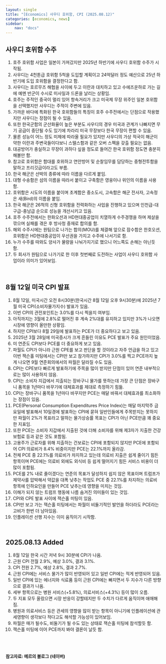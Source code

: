 ```yaml
---
layout: single
title: "[Economics] 사우디 호위함, CPI (2025.08.12)"
categories: [economics, news]
sidebar:
    nav: "docs"
---
```


## 사우디 호위함 수주
1. 호주 호위함 사업은 일본이 가져갔지만 2025년 하반기에 사우디 호위함 수주가 시작됨.
1. 사우디는 4천톤급 호위함 5척을 도입할 계획이고 24억달러 정도 예산으로 25년 하반기에 도입 호위함을 결정한다고 함.
1. 사우디는 호르무즈 해협을 사이에 두고 이란과 대치하고 있고 수에즈운하로 가는 길에 예멘 반군이 수시로 미사일과 드론을 날리는 상황임.
1. 호주는 주적인 중국이 멀리 있어 항속거리가 크고 미국제 무장 위주인 일본 호위함을 선택했지만 사우디는 주적이 주변에 있음.
1. 가까운 바다에 특화된 한국 호위함들의 특징이 호주 수주전에서는 단점으로 작용했지만 사우디는 장점이 될 수 있음.
1. 또한 한국군함의 군산화율이 높은 부분도 사우디의 경우 미국과 관계가 나빠지면 무기 공급이 중단될 수도 있기에 차라리 미국 무장보다 한국 무장이 편할 수 있음.
1. 물론 성능이 어느 정도 미제에 따라올 필요가 있지만 사우디의 가상 적국이 해군이 약한 이란과 주변국들이다보니 스텔스함과 같은 오버 스펙을 갖출 필요는 없음.
1. 대공방어가 충실하고 무장이 과하다 싶을 정도로 들어간 한국 호위함 정도면 충분히 해볼만 함.
1. 참고로 호위함은 함대를 호위하고 연안방어 및 순찰임무를 담당하는 중형전투함을 말하고 프리깃급이라고도 부름.
1. 한국 해군은 선박의 종류에 따라 이름을 다르게 붙임.
1. 대형 수송함은 섬의 이름을 따라서 붙이고 구축함은 영웅이나 위인의 이름을 사용함.
1. 호위함은 시도의 이름을 붙이며 초계함은 중소도시, 고속함은 해군 전사자, 고속정은 새(Bird)의 이름을 붙임.
1. 한국 해군은 26척의 신형 호위함을 전력화하는 사업을 진행하고 있으며 인천급-대구급-충남급 순으로 성능을 개선시키고 있음.
1. 호주 수주전에서는 한화오션과 HD현대중공업이 치열하게 수주경쟁을 하며 제살을 깎으며 실패를 겪은 후 방사청 중재로 합의를 함.
1. 해외 수주시에는 원팀으로 나가는 합의(MOU)를 체결해 앞으로 잠수함은 한호오션, 호위함은 HD현대중공업이 우선권을 가지고 수주에 나서기로 함.
1. 누가 수주를 따와도 양사가 물량을 나눠가지기로 했으니 어느쪽도 손해는 아닌듯 함.
1. 두 회사가 원팀으로 나가기로 한 이후 첫번째로 도전하는 사업이 사우디 호위함 사업이라 의미가 있어보임.

<br/>

## 8월 12일 미국 CPI 발표
1. 8월 12일, 미국시간 오전 8시30분(한국시간 8월 12일 오후 9시30분)에 2025년 7월 미국 CPI(소비자물가지수) 발표가 있음.
1. 이번 CPI의 관전포인트는 3.0%를 다시 찍을지 여부임.
1. 아직까지는 3월에 2.8%로 떨어진 후 계속 2%대를 유지하고 있지만 3%가 나오면 시장에 영향이 올만한 상황임.
1. 하지만 CPI보다 8월 29일에 발표하는 PCE가 더 중요하다고 보고 있음.
1. 2025년 3월 28일에 미국증시가 크게 흔들린 이유도 PCE 발표가 주요 원인이었음.
1. 미 연준도 CPI보다 PCE를 더 중요하게 보고 있음.
1. 파월도 CPI가 아니라 근원 CPE를 보고 판단을 할 것이라고 자주 언급을 하고 있고 이번 잭슨홀 미팅에서는 CPI만 보고 참가하지만 CPI가 3.0%를 찍고 PCE까지 높게 나오면 9월 연준회의에서의 파월은 달라질 수도 있음.
1. CPI는 CPE보다 빠르게 발표하기에 주목을 많이 받지만 단점이 있어 연준 내부적으로는 많이 사용하지 않음.
1. CPI는 소비자 지갑에서 지출되는 장바구니 물가를 뜻하는데 가장 큰 단점은 장바구니 품목을 1년마다 바꾸기에 대체효과를 제대로 측정하기 힘듦.
1. CPI는 장바구니 품목을 1년마다 바꾸지만 PCE는 매달 바꿔서 대체효과를 최소화하는 장점이 있음.
1. PCE(Personal Consumption Expenditures Price Index)는 매달 마지막주 금요일에 발표해서 10일경에 발표하는 CPI에 묻혀 일반인들에게 주목받지는 못하지만 파월이 2%가 목표라고 말하는 물가상승률 목표는 CPI가 아닌 PCE만큼 꽤 중요한 지표임.
1. 또한 PCE는 소비자 지갑에서 지출된 것에 더해 소비자를 위해 제3자가 지출한 건강보험료 등과 같은 것도 포함됨.
1. 고용주가 근로자를 위해 지출하는 건보료는 CPI에 포함되지 않지만 PCE에 포함되어 CPI 의료비가 8.4% 비중이지만 PCE는 22.1%까지 올라감.
1. 전체 PCE 중 22.1%를 의료비가 차지하고 있는데 의료비 지출은 쉽게 줄이기 힘든 항목이며 PCE에는 의료비 외에도 외식비 등 쉽게 떨어지기 힘든 서비스 비용이 더 많이 포함됨.
1. PCE를 2% 내로 줄이겠다는 연준의 목표가 달성하지 쉽지 않은 목표이며 트럼프가 제약사를 압박해서 약값을 대폭 낮추는 작업도 PCE 중 22.1%를 차지하는 의료비 항목에 인하요인을 만들어 PCE 낮추는데 영향을 미치는 것임.
1. 이해가 되지 않는 트럼프 행동에 나름 숨겨진 의미들이 있는 것임.
1. CPI와 CPE 발표 사이에 잭슨홀 미팅이 있음.
1. CPI만 보고 가는 잭슨홀 미팅에서는 파월이 비둘기적인 발언을 하더라도 PCE라는 고비가 한번 더 남아있음.
1. 인플레이션 선행 지수는 이미 움직이기 시작함.

<br/>

## 2025.08.13 Added
1. 8월 12일 한국 시간 저녁 9시 30분에 CPI가 나옴.
1. 근원 CPI 전월 2.9%, 예상 3.0%, 결과 3.1%.
1. CPI 전원 2.7%, 예상 2.8%, 결과 2.7%.
1. 근원 CPI에는 서비스 물가가 많이 반영되어 있고 일반 CPI에는 적게 반영되어 있음.
1. 일반 CPI에 있는 에너지와 식료품 등이 근원 CPI에는 빠지면서 두 지수가 다른 방향으로 결과가 나옴.
1. 세부 항목으로는 병원 서비스(+5.8%), 의료서비스(+4.3%) 등이 많이 오름.
1. 두 지표 모두 올랐으면 시장 반응이 강할테지만 두 수치가 다르게 움직이며 애매해짐.
1. 병원과 의료서비스 등은 관세의 영향을 많이 받는 항목이 아니기에 인플레이션에 관세영향이 생각보다 적다고도 해석할 가능성이 있어보임.
1. 파월은 매가 될수도, 비둘기가 될 수도 있는 상태로 잭슨홀 미팅에 참석할듯 함.
1. 잭슨홀 미팅에 이어 PCE까지 봐야 결론이 날듯 함.



<br/>
<br/>

#### 참고자료: 메르의 블로그 (네이버)
